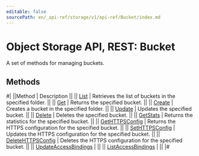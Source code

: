 ```yaml
---
editable: false
sourcePath: en/_api-ref/storage/v1/api-ref/Bucket/index.md
---
```


# Object Storage API, REST: Bucket

A set of methods for managing buckets.

## Methods

#|
||Method | Description ||
|| [List](list.md) | Retrieves the list of buckets in the specified folder. ||
|| [Get](get.md) | Returns the specified bucket. ||
|| [Create](create.md) | Creates a bucket in the specified folder. ||
|| [Update](update.md) | Updates the specified bucket. ||
|| [Delete](delete.md) | Deletes the specified bucket. ||
|| [GetStats](getStats.md) | Returns the statistics for the specified bucket. ||
|| [GetHTTPSConfig](getHTTPSConfig.md) | Returns the HTTPS configuration for the specified bucket. ||
|| [SetHTTPSConfig](setHTTPSConfig.md) | Updates the HTTPS configuration for the specified bucket. ||
|| [DeleteHTTPSConfig](deleteHTTPSConfig.md) | Deletes the HTTPS configuration for the specified bucket. ||
|| [UpdateAccessBindings](updateAccessBindings.md) |  ||
|| [ListAccessBindings](listAccessBindings.md) |  ||
|#